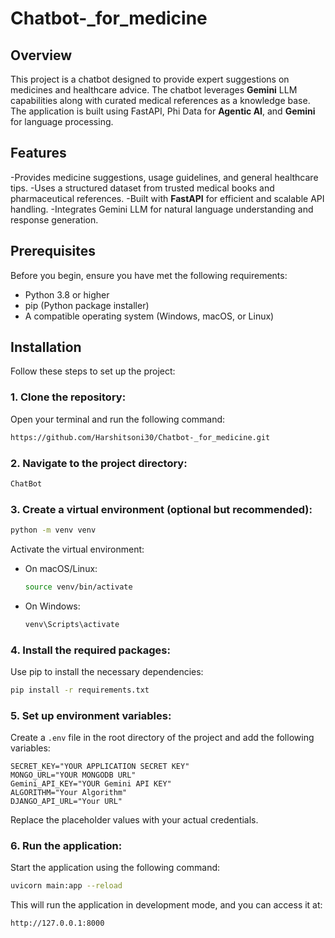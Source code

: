 # Chatbot-_for_medicine
## Overview
This project is a chatbot designed to provide expert suggestions on medicines and healthcare advice. The chatbot leverages **Gemini** LLM capabilities along with curated medical references as a knowledge base. The application is built using FastAPI, Phi Data for **Agentic AI**, and **Gemini** for language processing.

## Features
-Provides medicine suggestions, usage guidelines, and general healthcare tips.
-Uses a structured dataset from trusted medical books and pharmaceutical references.
-Built with **FastAPI** for efficient and scalable API handling.
-Integrates Gemini LLM for natural language understanding and response generation.

## Prerequisites
Before you begin, ensure you have met the following requirements:
- Python 3.8 or higher
- pip (Python package installer)
- A compatible operating system (Windows, macOS, or Linux)

## Installation
Follow these steps to set up the project:

### 1. Clone the repository:
Open your terminal and run the following command:

```bash
https://github.com/Harshitsoni30/Chatbot-_for_medicine.git
```

### 2. Navigate to the project directory:

```bash
ChatBot
```

### 3. Create a virtual environment (optional but recommended):

```bash
python -m venv venv
```

Activate the virtual environment:

- On macOS/Linux:
  ```bash
  source venv/bin/activate
  ```
- On Windows:
  ```bash
  venv\Scripts\activate
  ```

### 4. Install the required packages:
Use pip to install the necessary dependencies:

```bash
pip install -r requirements.txt
```

### 5. Set up environment variables:
Create a `.env` file in the root directory of the project and add the following variables:

```plaintext
SECRET_KEY="YOUR APPLICATION SECRET KEY"
MONGO_URL="YOUR MONGODB URL"
Gemini_API_KEY="YOUR Gemini API KEY"
ALGORITHM="Your Algorithm"
DJANGO_API_URL="Your URL"

```

Replace the placeholder values with your actual credentials.

### 6. Run the application:
Start the application using the following command:

```bash
uvicorn main:app --reload
```

This will run the application in development mode, and you can access it at:

```
http://127.0.0.1:8000
```


